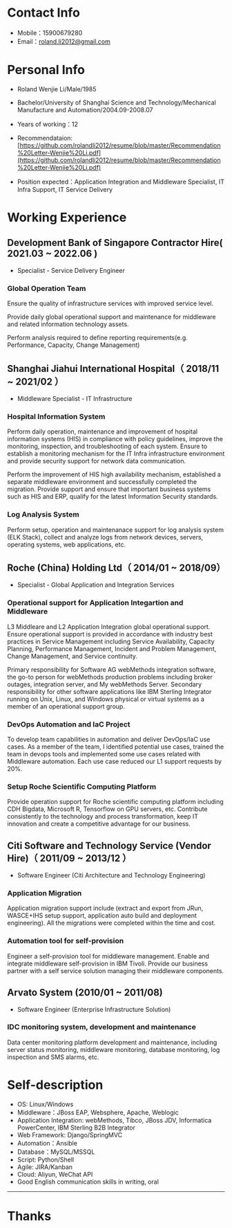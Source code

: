 # Contact Info

- Mobile：15900679280
- Email：roland.li2012@gmail.com


# Personal Info

 - Roland Wenjie Li/Male/1985
 - Bachelor/University of Shanghai Science and Technology/Mechanical Manufacture and Automation/2004.09-2008.07
 - Years of working：12
 - Recommendataion: [https://github.com/rolandli2012/resume/blob/master/Recommendation%20Letter-Wenjie%20Li.pdf](https://github.com/rolandli2012/resume/blob/master/Recommendation%20Letter-Wenjie%20Li.pdf)

 - Position expected：Application Integration and Middleware Specialist, IT Infra Support, IT Service Delivery

# Working Experience

## Development Bank of Singapore Contractor Hire( 2021.03 ~ 2022.06 )
- Specialist - Service Delivery Engineer

### Global Operation Team

Ensure the quality of infrastructure services with improved service level.

Provide daily global operational support and maintenance for middleware and related information technology assets.

Perform analysis required to define reporting requirements(e.g. Performance, Capacity, Change Management)

## Shanghai Jiahui International Hospital（ 2018/11 ~ 2021/02 ）
- Middleware Specialist - IT Infrastructure

### Hospital Information System
Perform daily operation, maintenance and improvement of hospital information systems (HIS) in compliance with policy guidelines, improve the monitoring, inspection, and troubleshooting of each system. Ensure to establish a monitoring mechanism for the IT Infra infrastructure environment and provide security support for network data communication.

Perform the improvement of HIS high availability mechanism, established a separate middleware environment and successfully completed the migration. Provide support and ensure that important business systems such as HIS and ERP, qualify for the latest Information Security standards.

### Log Analysis System
Perform setup, operation and maintenanace support for log analysis system (ELK Stack), collect and analyze logs from network devices, servers, operating systems, web applications, etc.

## Roche (China) Holding Ltd（ 2014/01 ~ 2018/09）
- Specialist - Global Application and Integration Services

### Operational support for Application Integartion and Middleware

L3 Middleare and L2 Application Integration global operational support. Ensure operational support is provided in accordance with industry best practices in Service Management including Service Availability, Capacity Planning, Performance Management, Incident and Problem Management, Change Management, and Service continuity.

Primary responsibility for Software AG webMethods integration software, the go-to person for webMethods production problems including broker outages, integration server, and My webMethods Server. Secondary responsibility for other software applications like IBM Sterling Integrator running on Unix, Linux, and Windows physical or virtual systems as a member of an operational support group.

### DevOps Automation and IaC Project
To develop team capabilities in automation and deliver DevOps/IaC use cases. As a member of the team, I identified potential use cases, trained the team in devops tools and implemented some use cases related with Middleware automation.  Each use case reduced our L1 support requests by 20%. 

### Setup Roche Scientific Computing Platform
Provide operation support for Roche scientific computing platform including CDH Bigdata, Microsoft R, Tensorflow on GPU servers, etc. Contribute consistently to the technology and process transformation, keep IT innovation and create a competitive advantage for our business.

## Citi Software and Technology Service (Vendor Hire)（ 2011/09 ~ 2013/12 ）
- Software Engineer (Citi Architecture and Technology Engineering)

### Application Migration 
Application migration support include (extract and export from JRun, WASCE+IHS setup support, application auto build and deployment engineering). All the migrations were completed within the time and cost. 

### Automation tool for self-provision
Engineer a self-provision tool for middleware management. Enable and integrate middleware self-provision in IBM Tivoli. Provide our business partner with a self service solution managing their middleware components. 

## Arvato System (2010/01 ~ 2011/08)
- Software Engineer (Enterprise Infrastructure Solution)

###  IDC monitoring system, development and maintenance
Data center monitoring platform development and maintenance, including server status monitoring, middleware monitoring, database monitoring, log inspection and SMS alarms, etc.

# Self-description

- OS: Linux/Windows 
- Middleware：JBoss EAP, Websphere, Apache, Weblogic
- Application Integration: webMethods, Tibco, JBoss JDV, Informatica PowerCenter, IBM Sterling B2B Integrator
- Web Framework: Django/SpringMVC
- Automation：Ansible
- Database：MySQL/MSSQL
- Script: Python/Shell
- Agile: JIRA/Kanban
- Cloud: Aliyun, WeChat API
- Good English communication skills in writing, oral
      
---      
# Thanks
      
